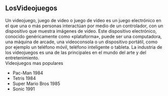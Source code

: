 ## LosVideojuegos
Un videojuego, juego de video o juego de vídeo es un juego electrónico en el que una o más personas interactúan por medio de un controlador, con un dispositivo que muestra imágenes de vídeo.   Este dispositivo electrónico, conocido genéricamente como «plataforma», puede ser una computadora, una máquina de arcade, una videoconsola o un dispositivo portátil, como por ejemplo un teléfono móvil, teléfono inteligente o tableta. La industria de los videojuegos es una de las principales en el mundo del arte y del entretenimiento.
<br>
Videojuegos mas populares
* Pac-Man 1984
* Tetris 1984
* Super Mario Bros 1985
* Sonic 1991